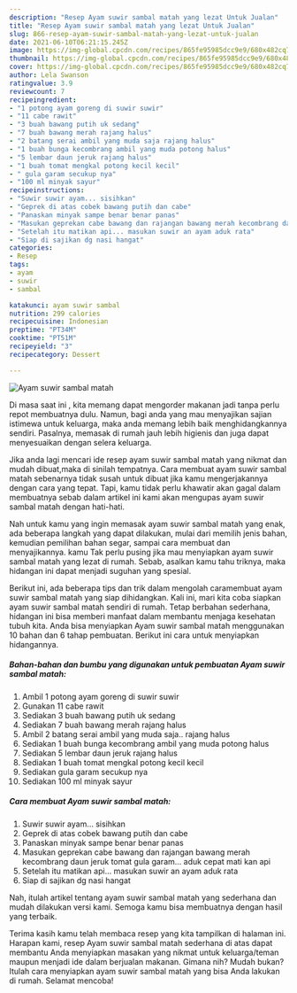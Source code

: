 ```yaml
---
description: "Resep Ayam suwir sambal matah yang lezat Untuk Jualan"
title: "Resep Ayam suwir sambal matah yang lezat Untuk Jualan"
slug: 866-resep-ayam-suwir-sambal-matah-yang-lezat-untuk-jualan
date: 2021-06-10T06:21:15.245Z
image: https://img-global.cpcdn.com/recipes/865fe95985dcc9e9/680x482cq70/ayam-suwir-sambal-matah-foto-resep-utama.jpg
thumbnail: https://img-global.cpcdn.com/recipes/865fe95985dcc9e9/680x482cq70/ayam-suwir-sambal-matah-foto-resep-utama.jpg
cover: https://img-global.cpcdn.com/recipes/865fe95985dcc9e9/680x482cq70/ayam-suwir-sambal-matah-foto-resep-utama.jpg
author: Lela Swanson
ratingvalue: 3.9
reviewcount: 7
recipeingredient:
- "1 potong ayam goreng di suwir suwir"
- "11 cabe rawit"
- "3 buah bawang putih uk sedang"
- "7 buah bawang merah rajang halus"
- "2 batang serai ambil yang muda saja rajang halus"
- "1 buah bunga kecombrang ambil yang muda potong halus"
- "5 lembar daun jeruk rajang halus"
- "1 buah tomat mengkal potong kecil kecil"
- " gula garam secukup nya"
- "100 ml minyak sayur"
recipeinstructions:
- "Suwir suwir ayam... sisihkan"
- "Geprek di atas cobek bawang putih dan cabe"
- "Panaskan minyak sampe benar benar panas"
- "Masukan geprekan cabe bawang dan rajangan bawang merah kecombrang daun jeruk tomat gula garam... aduk cepat mati kan api"
- "Setelah itu matikan api... masukan suwir an ayam aduk rata"
- "Siap di sajikan dg nasi hangat"
categories:
- Resep
tags:
- ayam
- suwir
- sambal

katakunci: ayam suwir sambal 
nutrition: 299 calories
recipecuisine: Indonesian
preptime: "PT34M"
cooktime: "PT51M"
recipeyield: "3"
recipecategory: Dessert

---
```



![Ayam suwir sambal matah](https://img-global.cpcdn.com/recipes/865fe95985dcc9e9/680x482cq70/ayam-suwir-sambal-matah-foto-resep-utama.jpg)

Di masa  saat ini , kita memang dapat mengorder makanan jadi tanpa perlu repot membuatnya dulu. Namun, bagi anda yang mau menyajikan sajian istimewa untuk keluarga, maka anda memang lebih baik menghidangkannya sendiri. Pasalnya, memasak di rumah jauh lebih higienis dan juga dapat menyesuaikan dengan selera keluarga.

Jika anda lagi mencari ide resep ayam suwir sambal matah yang nikmat dan mudah dibuat,maka di sinilah tempatnya. Cara membuat ayam suwir sambal matah  sebenarnya tidak susah untuk dibuat jika kamu mengerjakannya dengan cara yang tepat. Tapi, kamu tidak perlu khawatir akan gagal dalam membuatnya 
sebab dalam artikel ini kami akan mengupas ayam suwir sambal matah dengan hati-hati.  



Nah untuk kamu yang ingin memasak ayam suwir sambal matah yang enak, ada beberapa langkah yang dapat dilakukan, mulai dari memilih jenis bahan, kemudian pemilihan bahan segar, sampai cara membuat dan menyajikannya. kamu Tak perlu pusing jika mau menyiapkan ayam suwir sambal matah yang lezat di rumah. Sebab, asalkan kamu  tahu triknya, maka hidangan ini dapat menjadi suguhan yang spesial.

Berikut ini, ada beberapa tips dan trik dalam mengolah caramembuat ayam suwir sambal matah yang siap dihidangkan. Kali ini, mari kita coba siapkan ayam suwir sambal matah sendiri di rumah. Tetap berbahan sederhana, hidangan ini bisa memberi manfaat dalam membantu menjaga kesehatan tubuh kita. Anda bisa menyiapkan Ayam suwir sambal matah menggunakan 10 bahan dan 6 tahap pembuatan. Berikut ini cara untuk menyiapkan hidangannya.

<!--inarticleads1-->

##### Bahan-bahan dan bumbu yang digunakan untuk pembuatan Ayam suwir sambal matah:

1. Ambil 1 potong ayam goreng di suwir suwir
1. Gunakan 11 cabe rawit
1. Sediakan 3 buah bawang putih uk sedang
1. Sediakan 7 buah bawang merah rajang halus
1. Ambil 2 batang serai ambil yang muda saja.. rajang halus
1. Sediakan 1 buah bunga kecombrang ambil yang muda potong halus
1. Sediakan 5 lembar daun jeruk rajang halus
1. Sediakan 1 buah tomat mengkal potong kecil kecil
1. Sediakan  gula garam secukup nya
1. Sediakan 100 ml minyak sayur




<!--inarticleads2-->

##### Cara membuat Ayam suwir sambal matah:

1. Suwir suwir ayam... sisihkan
1. Geprek di atas cobek bawang putih dan cabe
1. Panaskan minyak sampe benar benar panas
1. Masukan geprekan cabe bawang dan rajangan bawang merah kecombrang daun jeruk tomat gula garam... aduk cepat mati kan api
1. Setelah itu matikan api... masukan suwir an ayam aduk rata
1. Siap di sajikan dg nasi hangat




Nah, itulah artikel tentang  ayam suwir sambal matah  yang sederhana dan mudah dilakukan versi kami. Semoga kamu bisa membuatnya dengan hasil yang terbaik. 

Terima kasih kamu telah membaca resep yang kita tampilkan di halaman ini. Harapan kami, resep  Ayam suwir sambal matah sederhana di atas dapat membantu Anda menyiapkan masakan yang nikmat untuk keluarga/teman maupun menjadi ide dalam berjualan makanan. Gimana nih? Mudah bukan? Itulah cara menyiapkan ayam suwir sambal matah yang bisa Anda lakukan di rumah. Selamat mencoba!

